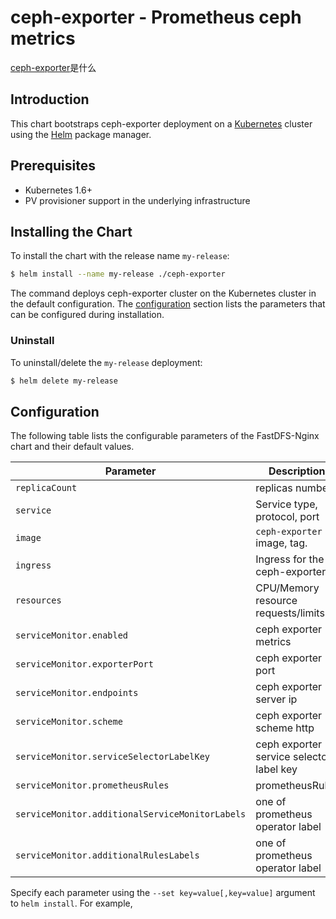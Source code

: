 # ceph-exporter - Prometheus ceph metrics

[ceph-exporter](https://github.com/digitalocean/ceph_exporter/)是什么

## Introduction

This chart bootstraps ceph-exporter deployment on a [Kubernetes](http://kubernetes.io) cluster using the [Helm](https://helm.sh) package manager.

## Prerequisites

- Kubernetes 1.6+
- PV provisioner support in the underlying infrastructure

## Installing the Chart

To install the chart with the release name `my-release`:

```bash
$ helm install --name my-release ./ceph-exporter
```

The command deploys ceph-exporter cluster on the Kubernetes cluster in the default configuration. The [configuration](#configuration) section lists the parameters that can be configured during installation.

### Uninstall

To uninstall/delete the `my-release` deployment:

```bash
$ helm delete my-release
```

## Configuration

The following table lists the configurable parameters of the FastDFS-Nginx chart and their default values.

| Parameter                  | Description                         | Default                                |
| -----------------------    | ----------------------------------- | -------------------------------------- |
| `replicaCount`             | replicas number                     | `1`                                    |
| `service`                  | Service type, protocol, port        | `ClusterIP` `TCP` 9128                 |
| `image`                    | `ceph-exporter` image, tag.             | `digitalocean/ceph_exporter` `latest`|
| `ingress`                  | Ingress for the ceph-exporter.          | `false`                            |
| `resources`                | CPU/Memory resource requests/limits | Memory: `128Mi`, CPU: `100m`           |
| `serviceMonitor.enabled`   | ceph exporter metrics               | `false`
| `serviceMonitor.exporterPort`| ceph exporter port                | 9128
| `serviceMonitor.endpoints` | ceph exporter server ip             | `[]`
| `serviceMonitor.scheme`   | ceph exporter scheme http            | `http`
| `serviceMonitor.serviceSelectorLabelKey`| ceph exporter service selector label key| `app`                 |
| `serviceMonitor.prometheusRules`| prometheusRules                | `{}`                                   |
| `serviceMonitor.additionalServiceMonitorLabels`| one of prometheus operator label| `release: prometheus-operator`|
| `serviceMonitor.additionalRulesLabels`| one of prometheus operator label| `release: prometheus-operator`  |

Specify each parameter using the `--set key=value[,key=value]` argument to `helm install`. For example,


